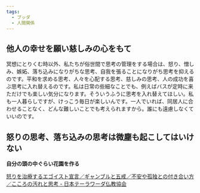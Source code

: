 ```yaml
---
tags:
  - ブッダ
  - 人間関係
---
```

## 他人の幸せを願い慈しみの心をもて

冥想にとりくむ時以外、私たちが俗世間で思考の管理をする場合は、怒り、憎しみ、嫉妬、落ち込みになりがちな思考、自我を張ることになりがち思考を抑えるのです。平和を求める思考、人々を心配する思考、慈しみの思考、人の成功を喜ぶ思考に入れ替えるのです。私は日常の些細なことでも、例えばバスが定時に来ただけでも楽しい気分になります。そういうふうに思考を入れ替えてほしい。私も一人暮らしですが、けっこう毎日が楽しいんです。一人でいれば、同居人に合わせることなく、どんな難しいことでも考えられますから。誰にも遠慮しなくていいのです。

## 怒りの思考、落ち込みの思考は微塵も起こしてはいけない

**自分の頭の中ぐらい花園を作る**


[怒りを治療するエゴイスト宣言／ギャンブルと五戒／不安や孤独との付き合い方／こころの汚れと思考 - 日本テーラワーダ仏教協会](https://j-theravada.com/dhamma/q&a/201302qa/)

